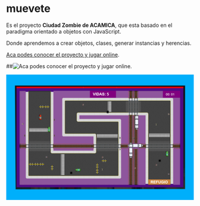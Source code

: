 # muevete
Es el proyecto **Ciudad Zombie de ACAMICA**, que esta basado en el paradigma orientado a objetos con JavaScript.

Donde aprendemos a crear objetos, clases, generar instancias y herencias.

[Aca podes conocer el proyecto y jugar online](http://zombies.hol.es/ "Aca podes conocer el proyecto y jugar online").

##![Aca podes conocer el proyecto y jugar online](http://zombies.hol.es/ "Aca podes conocer el proyecto y jugar online").


![zombie](https://github.com/Dvdam/muevete/blob/master/thumb.jpg "Juego")

